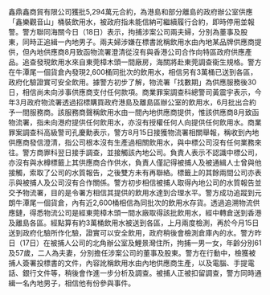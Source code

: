 鑫鼎鑫商貿有限公司獲批5,294萬元合約，為港島和部分離島的政府辦公室供應「鑫樂觀音山」桶裝飲用水，被政府指未能信納可繼續履行合約，即時停用並報警。警方聯同海關今日（18日）表示，拘捕涉案公司兩夫婦，分別為董事及股東，同時正追緝一內地男子。兩夫婦涉嫌在標書訛稱飲用水由內地某品牌供應商提供，但內地供應商8月致函物流署澄清從沒有與香港公司合作向特區政府供應產品。追查發現飲用水來自東莞樟木頭一間廠房，海關將赴東莞調查衞生規格。警方在牛潭尾一個貨倉內發現2,600桶同批次的飲用水，相信另有3萬桶已送到各區，政府化驗證實可安全飲用。據警方初步了解，物流署「找數期」為供應服務後30日，相信尚未向涉事供應商支付任何款項。商業罪案調查科總警司黃震宇表示，今年3月政府物流署透過招標購買政府港島及離島區辦公室的飲用水，6月批出合約予一間服務商。該服務商聲稱飲用水由一間內地供應商提供，惟該供應商8月致函物流署，指未向港府提供任何飲用水，亦沒有授權任何人向提供任何飲用水。商業罪案調查科高級警司孔慶勳表示，警方8月15日接獲物流署相關舉報，稱收到內地供應商發信澄清，指公司根本沒有生產過相關飲用水，與中標公司沒有任何業務來往。警方商罪科翌日接手調查，並接觸該內地公司。負責人表示不認識中標公司，亦沒有與水樽標籤上其供應商合作供水，負責人僅記得被捕人及被通緝人士曾與他接觸，索取了公司的水質報告，之後雙方未有再聯絡。標籤上的其餘兩間公司亦表示與被捕人及公司沒有合作關係。警方初步相信被捕人取得內地公司的水質報告並交予物流署，目的是令署方相信其提供的飲用水達到合理水平。警方成功追蹤到元朗牛潭尾一個貨倉，內有近2,600桶相信為同批次的飲用水存貨。透過追溯物流供應鏈，得悉物流公司是經東莞樟木頭一間水廠取得該批飲用水，經中轉倉送到香港及離島各區。經點算有約3萬桶飲用水被送到各區，上月兩度檢測，再於今月15日送到政府化驗所作化驗，證實可以安全飲用，政府稍後會檢測倉庫內的水。警方昨日（17日）在被捕人公司的北角辦公室及鯉景灣住所，拘捕一男一女，年齡分別61及57歲，二人為夫妻，分別擔任涉案公司的董事及股東。警方在行動中，檢獲被捕人簽署投標書的文件，內容訛稱飲用水由內地供應商生產，以及電腦、手提電話、銀行文件等，稍後會作進一步分析及調查。被捕人正被扣留調查，警方同時通緝一名內地男子，相信他有份參與事件。